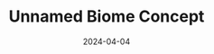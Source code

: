 ---
date: 2024-04-04
image_path: /images/gallery/unnamed-biome-concept.jpg
title: Unnamed Biome Concept
description: Unnamed Biome Concept
source: https://fantasticpixelcastle.com/new-detail/?id=356
height: 1440
width: 2560
tags: ["Biome", "Concept"]
---